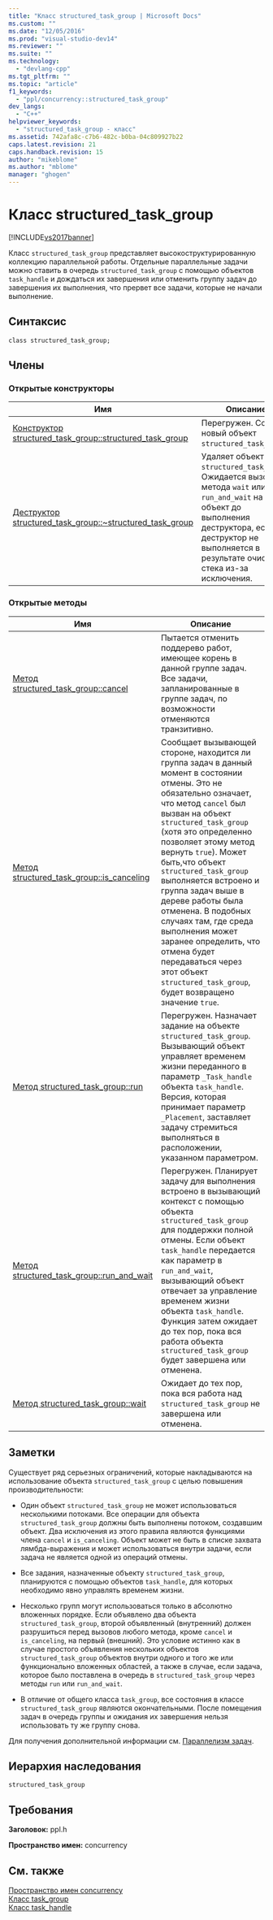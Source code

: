 ```yaml
---
title: "Класс structured_task_group | Microsoft Docs"
ms.custom: ""
ms.date: "12/05/2016"
ms.prod: "visual-studio-dev14"
ms.reviewer: ""
ms.suite: ""
ms.technology: 
  - "devlang-cpp"
ms.tgt_pltfrm: ""
ms.topic: "article"
f1_keywords: 
  - "ppl/concurrency::structured_task_group"
dev_langs: 
  - "C++"
helpviewer_keywords: 
  - "structured_task_group - класс"
ms.assetid: 742afa8c-c7b6-482c-b0ba-04c809927b22
caps.latest.revision: 21
caps.handback.revision: 15
author: "mikeblome"
ms.author: "mblome"
manager: "ghogen"
---
```

# Класс structured_task_group
[!INCLUDE[vs2017banner](../../../assembler/inline/includes/vs2017banner.md)]

Класс `structured_task_group` представляет высокоструктурированную коллекцию параллельной работы.  Отдельные параллельные задачи можно ставить в очередь `structured_task_group` с помощью объектов `task_handle` и дождаться их завершения или отменить группу задач до завершения их выполнения, что прервет все задачи, которые не начали выполнение.  
  
## Синтаксис  
  
```  
class structured_task_group;  
```  
  
## Члены  
  
### Открытые конструкторы  
  
|Имя|Описание|  
|---------|--------------|  
|[Конструктор structured\_task\_group::structured\_task\_group](../Topic/structured_task_group::structured_task_group%20Constructor.md)|Перегружен.  Создает новый объект `structured_task_group`.|  
|[Деструктор structured\_task\_group::~structured\_task\_group](../Topic/structured_task_group::~structured_task_group%20Destructor.md)|Удаляет объект `structured_task_group`.  Ожидается вызов метода `wait` или `run_and_wait` на объект до выполнения деструктора, если деструктор не выполняется в результате очистки стека из\-за исключения.|  
  
### Открытые методы  
  
|Имя|Описание|  
|---------|--------------|  
|[Метод structured\_task\_group::cancel](../Topic/structured_task_group::cancel%20Method.md)|Пытается отменить поддерево работ, имеющее корень в данной группе задач.  Все задачи, запланированные в группе задач, по возможности отменяются транзитивно.|  
|[Метод structured\_task\_group::is\_canceling](../Topic/structured_task_group::is_canceling%20Method.md)|Сообщает вызывающей стороне, находится ли группа задач в данный момент в состоянии отмены.  Это не обязательно означает, что метод `cancel` был вызван на объект `structured_task_group` \(хотя это определенно позволяет этому метод вернуть `true`\).  Может быть,что объект `structured_task_group` выполняется встроено и группа задач выше в дереве работы была отменена.  В подобных случаях там, где среда выполнения может заранее определить, что отмена будет передаваться через этот объект `structured_task_group`, будет возвращено значение `true`.|  
|[Метод structured\_task\_group::run](../Topic/structured_task_group::run%20Method.md)|Перегружен.  Назначает задание на объекте `structured_task_group`.  Вызывающий объект управляет временем жизни переданного в параметр `_Task_handle` объекта `task_handle`.  Версия, которая принимает параметр `_Placement`, заставляет задачу стремиться выполняться в расположении, указанном параметром.|  
|[Метод structured\_task\_group::run\_and\_wait](../Topic/structured_task_group::run_and_wait%20Method.md)|Перегружен.  Планирует задачу для выполнения встроено в вызывающий контекст с помощью объекта `structured_task_group` для поддержки полной отмены.  Если объект `task_handle` передается как параметр в `run_and_wait`, вызывающий объект отвечает за управление временем жизни объекта `task_handle`.  Функция затем ожидает до тех пор, пока вся работа объекта `structured_task_group` будет завершена или отменена.|  
|[Метод structured\_task\_group::wait](../Topic/structured_task_group::wait%20Method.md)|Ожидает до тех пор, пока вся работа над `structured_task_group` не завершена или отменена.|  
  
## Заметки  
 Существует ряд серьезных ограничений, которые накладываются на использование объекта `structured_task_group` с целью повышения производительности:  
  
-   Один объект `structured_task_group` не может использоваться несколькими потоками.  Все операции для объекта `structured_task_group` должны быть выполнены потоком, создавшим объект.  Два исключения из этого правила являются функциями члена `cancel` и `is_canceling`.  Объект может не быть в списке захвата лямбда\-выражения и может использоваться внутри задачи, если задача не является одной из операций отмены.  
  
-   Все задания, назначенные объекту `structured_task_group`, планируются с помощью объектов `task_handle`, для которых необходимо явно управлять временем жизни.  
  
-   Несколько групп могут использоваться только в абсолютно вложенных порядке.  Если объявлено два объекта `structured_task_group`, второй объявленный \(внутренний\) должен разрушиться перед вызовов любого метода, кроме `cancel` и `is_canceling`, на первый \(внешний\).  Это условие истинно как в случае простого объявления нескольких объектов `structured_task_group` объектов внутри одного и того же или функционально вложенных областей, а также в случае, если задача, которое было поставлена в очередь в `structured_task_group` через методы `run` или `run_and_wait`.  
  
-   В отличие от общего класса `task_group`, все состояния в классе `structured_task_group` являются окончательными.  После помещения задач в очередь группы и ожидания их завершения нельзя использовать ту же группу снова.  
  
 Для получения дополнительной информации см. [Параллелизм задач](../../../parallel/concrt/task-parallelism-concurrency-runtime.md).  
  
## Иерархия наследования  
 `structured_task_group`  
  
## Требования  
 **Заголовок:** ppl.h  
  
 **Пространство имен:** concurrency  
  
## См. также  
 [Пространство имен concurrency](../../../parallel/concrt/reference/concurrency-namespace.md)   
 [Класс task\_group](../Topic/task_group%20Class.md)   
 [Класс task\_handle](../../../parallel/concrt/reference/task-handle-class.md)